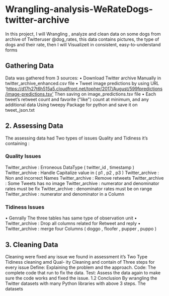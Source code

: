 # Wrangling-analysis-WeRateDogs-twitter-archive
In this project, I will Wrangling , analyze and clean data on some dogs from archive of Twitteruser @dog_rates, this data contains pictures, the type of dogs and their rate, then I will Visualizeit in consistent, easy-to-understand forms

## Gathering Data
Data was gathered from 3 sources:
• Download Twitter archive Manually in twitter_archive_enhanced.csv file
• Tweet image predictions by using URL ’https://d17h27t6h515a5.cloudfront.net/topher/2017/August/599fpredictions/image-predictions.tsv’ Then saving on image_predictions.tsv file
• Each tweet’s retweet count and favorite ("like") count at minimum, and any additional data
Using tweepy Package for python and save it on tweet_json.txt

## 2. Assessing Data
The assessing data had Two types of issues Quality and Tidiness it’s containing :
### Quality Issues

Twitter_archive : Erroneous DataType ( twitter_id , timestamp )
Twitter_archive : Handle Capitalize value in ( p1 , p2 , p3 )
Twitter_archive : Non and incorrect Names
Twitter_archive : Remove retweets
Twitter_archive : Some Tweets has no image
Twitter_archive : numerator and denominator rates must be fix
Twitter_archive : denominator rates must be on range
Twitter_archive : numerator and denominator in a Column

### Tidiness Issues
• Genrally The three tables has same type of observation unit
• Twitter_archive : Drop all columns related for Retweet and reply
• Twitter_archive : merge four Columns ( doggo , floofer , pupper , puppo )

## 3. Cleaning Data
Cleaning were fixed any issue we found in assessment it’s Two Type Tidiness cleaning amd Qual-
ity Cleaning and contain of Three steps for every issue
Define: Explaining the problem and the approach.
Code: The complete code that run to fix the data.
Test: Assess the data again to make sure the code works and fixed the issue.
1.2
Conclusion
By wrangling the Twitter datasets with many Python libraries with above 3 steps. The datasets
